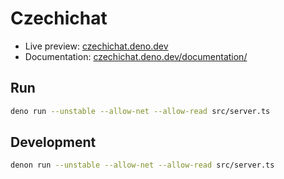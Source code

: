 # Czechichat

- Live preview: [czechichat.deno.dev](https://czechichat.deno.dev/)
- Documentation:
  [czechichat.deno.dev/documentation/](https://czechichat.deno.dev/documentation/)

## Run

```sh
deno run --unstable --allow-net --allow-read src/server.ts
```

## Development

```sh
denon run --unstable --allow-net --allow-read src/server.ts
```
